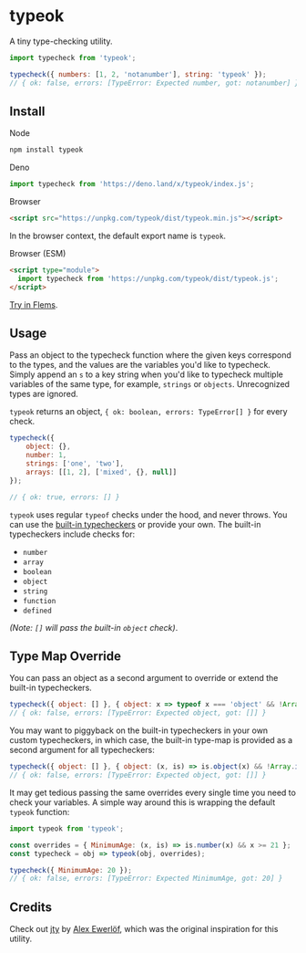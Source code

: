 # typeok

A tiny type-checking utility.

```js
import typecheck from 'typeok';

typecheck({ numbers: [1, 2, 'notanumber'], string: 'typeok' });
// { ok: false, errors: [TypeError: Expected number, got: notanumber] }
```

## Install

Node
```bash
npm install typeok
```

Deno
```js
import typecheck from 'https://deno.land/x/typeok/index.js';
```

Browser
```html
<script src="https://unpkg.com/typeok/dist/typeok.min.js"></script>
```

In the browser context, the default export name is `typeok`.

Browser (ESM)
```html
<script type="module">
  import typecheck from 'https://unpkg.com/typeok/dist/typeok.js';
</script>
```

[Try in Flems](https://flems.io/#0=N4IgtglgJlA2CmIBcBGADGgNCAZhBAzsgNqgB2AhmIkiAHQAWALmLCNgMYD2ZT8vyECAC+mclRr0AVkU48+A2giYACAE7wCAbgA6ZPQHoDKgEIUCEDioCqBCgHN4ejQRUBeFUwCeAB3hcAawAKYD0VcJUuACMpeA4mJBVgUTCIsgBXMCj4NUSUTFTwgiY1CDJ7AkTiAHIeeGrMFWqmAHcuaoBdArIIlQo1NQovSpViYnyVACYu0erIAA94KAak0RUM2FgOjr1hAEpdfTJuMgIuBDpYLnsg6oAFcwJNRJWXA71DYwAVX3gAWg4DDiARUAHkAG45UpQTTOTTuTy-QIhVIZLI5RIAVl2jVCPXWmWyuRU83cAD4VAA5Qk5OgQAgAMTKED4QXmexUADJOSSVBTsWR9oc9CczhcrjdqgyKPhXC0WQwVCgVD8-ABRAZcYmvTTvI5GFQAdUGPh8ZXsiL8gRFPGKKjAXghUOg8I8ePCADUKLBoNT0cS2Y16Ry3BT6XQ0US2RzubyKZMuTzSQAeFQAFl2wuOttU3j8gOBCOiUnJlv8wWLjQdToGLoIerhrg8ebiQI4wXdKi9PqgfqJIxqZC4qgoBP9KwAzI1MTtBQ3s6dzvBLtdbtLZSp5UxFQnVfANWotSMdfWtOwQE8EPEILbBBPJkg0wA2ERiECUaiCOgcAiyEAnBQmEEEQuhAH0yACIgkFId8JEEFtAnPdI1DYWhmCYHxKiMdIyB8AJ7G-LgwAMBCAgAATQOhMToNADCgekmBIpEAjoSAyDoGRzxbQQCA4UofCA4QOmEIA).

## Usage

Pass an object to the typecheck function where the given keys correspond to the types, and the values are the variables you'd like to typecheck. Simply append an `s` to a key string when you'd like to typecheck multiple variables of the same type, for example, `strings` or `objects`. Unrecognized types are ignored.

`typeok` returns an object, `{ ok: boolean, errors: TypeError[] }` for every check.

```js
typecheck({
    object: {},
    number: 1,
    strings: ['one', 'two'],
    arrays: [[1, 2], ['mixed', {}, null]]
});

// { ok: true, errors: [] }
```

`typeok` uses regular `typeof` checks under the hood, and never throws. You can use the [built-in typecheckers](https://github.com/kevinfiol/typeok/blob/master/index.js#L1) or provide your own. The built-in typecheckers include checks for:

* `number`
* `array`
* `boolean`
* `object`
* `string`
* `function`
* `defined`

*(Note: `[]` will pass the built-in `object` check)*.

## Type Map Override

You can pass an object as a second argument to override or extend the built-in typecheckers.

```js
typecheck({ object: [] }, { object: x => typeof x === 'object' && !Array.isArray(x) });
// { ok: false, errors: [TypeError: Expected object, got: []] }
```

You may want to piggyback on the built-in typecheckers in your own custom typecheckers, in which case, the built-in type-map is provided as a second argument for all typecheckers:

```js
typecheck({ object: [] }, { object: (x, is) => is.object(x) && !Array.isArray(x) });
// { ok: false, errors: [TypeError: Expected object, got: []] }
```

It may get tedious passing the same overrides every single time you need to check your variables. A simple way around this is wrapping the default `typeok` function:

```js
import typeok from 'typeok';

const overrides = { MinimumAge: (x, is) => is.number(x) && x >= 21 };
const typecheck = obj => typeok(obj, overrides);

typecheck({ MinimumAge: 20 });
// { ok: false, errors: [TypeError: Expected MinimumAge, got: 20] }
```

## Credits

Check out [jty](https://github.com/userpixel/jty) by [Alex Ewerlöf](https://github.com/userpixel), which was the original inspiration for this utility.